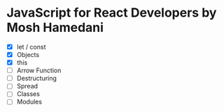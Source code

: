 # JavaScript for React Developers by Mosh Hamedani

- [x] let / const
- [x] Objects
- [x] this
- [ ] Arrow Function
- [ ] Destructuring
- [ ] Spread
- [ ] Classes
- [ ] Modules